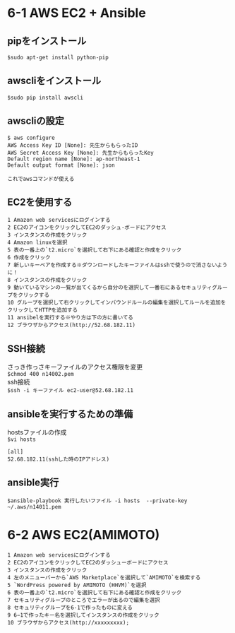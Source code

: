 # 6-1 AWS EC2 + Ansible
## pipをインストール
   `$sudo apt-get install python-pip`
## awscliをインストール
   `$sudo pip install awscli`  
## awscliの設定

    $ aws configure  
    AWS Access Key ID [None]: 先生からもらったID  
    AWS Secret Access Key [None]: 先生からもらったKey  
    Default region name [None]: ap-northeast-1  
    Default output format [None]: json  

    これでawsコマンドが使える  

## EC2を使用する  

    1 Amazon web servicesにログインする  
    2 EC2のアイコンをクリックしてEC2のダッシュ-ボードにアクセス  
    3 インスタンスの作成をクリック  
    4 Amazon linuxを選択  
    5 表の一番上の`t2.micro`を選択して右下にある確認と作成をクリック  
    6 作成をクリック
    7 新しいキーペアを作成する※ダウンロードしたキーファイルはsshで使うので消さないように！
    8 インスタンスの作成をクリック
    9 動いているマシンの一覧が出てくるから自分のを選択して一番右にあるセキュリティグループをクリックする
    10 グループを選択して右クリックしてインバウンドルールの編集を選択してルールを追加をクリックしてHTTPを追加する
    11 ansibelを実行する※やり方は下の方に書いてる
    12 ブラウザからアクセス(http://52.68.182.11)

## SSH接続  
   さっき作っさキーファイルのアクセス権限を変更  
   `$chmod 400 n14002.pem`  
   ssh接続  
   `$ssh -i キーファイル ec2-user@52.68.182.11`  

## ansibleを実行するための準備  
   hostsファイルの作成  
   `$vi hosts`  

    [all]  
    52.68.182.11(sshした時のIPアドレス)

## ansible実行
`$ansible-playbook 実行したいファイル -i hosts  --private-key ~/.aws/n14011.pem`

# 6-2 AWS EC2(AMIMOTO)

    1 Amazon web servicesにログインする  
    2 EC2のアイコンをクリックしてEC2のダッシューボードにアクセス  
    3 インスタンスの作成をクリック  
    4 左のメニューバーから`AWS Marketplace`を選択して`AMIMOTO`を検索する  
    5 `WordPress powered by AMIMOTO (HHVM)`を選択  
    6 表の一番上の`t2.micro`を選択して右下にある確認と作成をクリック  
    7 セキュリティグループのところでエラーが出るので編集を選択  
    8 セキュリティグループを6-1で作ったものに変える  
    9 6−1で作ったキー名を選択してインスタンスの作成をクリック  
    10 ブラウザからアクセス(http://xxxxxxxxx);
